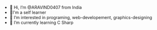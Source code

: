 - 👋 Hi, I’m @ARAVIND0407 from India
- 🧐I'm a self learner
- 👀 I’m interested in programing, web-developement, graphics-designing
- 🌱 I’m currently learning C Sharp

<!---
ARAVIND0407/ARAVIND0407 is a ✨ special ✨ repository because its `README.md` (this file) appears on your GitHub profile.
You can click the Preview link to take a look at your changes.
--->
